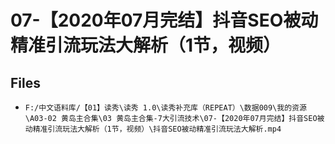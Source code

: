 # 07-【2020年07月完结】抖音SEO被动精准引流玩法大解析（1节，视频）

## Files

- `F:/中文语料库/【01】读秀\读秀 1.0\读秀补充库（REPEAT）\数据009\我的资源\A03-02 黄岛主合集\03 黄岛主合集-7大引流技术\07-【2020年07月完结】抖音SEO被动精准引流玩法大解析（1节，视频）\抖音SEO被动精准引流玩法大解析.mp4`
